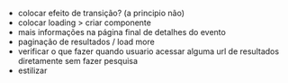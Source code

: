 - colocar efeito de transição? (a principio não)
- colocar loading > criar componente
- mais informações na página final de detalhes do evento
- paginação de resultados / load more
- verificar o que fazer quando usuario acessar alguma url de resultados diretamente sem fazer pesquisa
- estilizar
